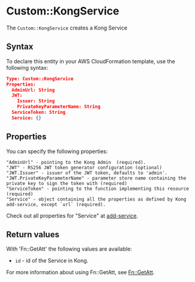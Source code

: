 # Custom::KongService
The `Custom::KongService` creates a Kong Service

## Syntax
To declare this entity in your AWS CloudFormation template, use the following syntax:

```json
Type: Custom::KongService
Properties:
  AdminUrl: String
  JWT:
    Issuer: String
    PrivateKeyParameterName: String
  ServiceToken: String
  Service: {}
```

## Properties
You can specify the following properties:

    "AdminUrl" - pointing to the Kong Admin  (required).
    "JWT" - RS256 JWT token generator configuration (optional)
    "JWT.Issuer" - issuer of the JWT token, defaults to 'admin'.
    "JWT.PrivateKeyParameterName" - parameter store name containing the private key to sign the token with (required)
    "ServiceToken" - pointing to the function implementing this resource (required)
    "Service" - object containing all the properties as defined by Kong add-service, except `url` (required).

Check out all properties for "Service" at [add-service](https://getkong.org/docs/0.13.x/admin-api/#add-service).

## Return values
With 'Fn::GetAtt' the following values are available:

- `id` - id of the Service in Kong.

For more information about using Fn::GetAtt, see [Fn::GetAtt](http://docs.aws.amazon.com/AWSCloudFormation/latest/UserGuide/intrinsic-function-reference-getatt.html).
